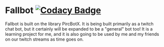 Fallbot [![Codacy Badge](https://api.codacy.com/project/badge/Grade/2a3612cc36ee473b8a24a57440c73151)](https://www.codacy.com/app/Fallout301/Fallbot?utm_source=github.com&amp;utm_medium=referral&amp;utm_content=Fallout301/Fallbot&amp;utm_campaign=Badge_Grade)
=======
Fallbot is built on the library PircBotX. It is being built primarily as a twitch chat bot, but it certainly will be expanded to be a "general" bot too! It is a learning project for me, and it is also going to be used by me and my friends on our twitch streams as time goes on.
